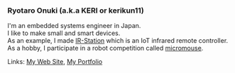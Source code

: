 ### Ryotaro Onuki (a.k.a KERI or kerikun11)

I'm an embedded systems engineer in Japan.  
I like to make small and smart devices.  
As an example, I made [IR-Station](https://github.com/kerikun11/IR-Station) which is an IoT infrared remote controller.  
As a hobby, I participate in a robot competition called [micromouse](https://en.wikipedia.org/wiki/Micromouse).

Links:
[My Web Site](https://www.kerislab.jp/),
[My Portfolio](https://github.com/kerikun11/kerikun11/blob/main/kerikun11-ja.md)

<!--
**kerikun11/kerikun11** is a ✨ _special_ ✨ repository because its `README.md` (this file) appears on your GitHub profile.

Here are some ideas to get you started:

- 🔭 I’m currently working on ...
- 🌱 I’m currently learning ...
- 👯 I’m looking to collaborate on ...
- 🤔 I’m looking for help with ...
- 💬 Ask me about ...
- 📫 How to reach me: ...
- 😄 Pronouns: ...
- ⚡ Fun fact: ...
-->
